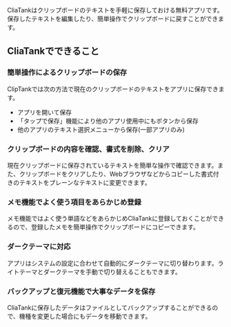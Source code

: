 CliaTankはクリップボードのテキストを手軽に保存しておける無料アプリです。保存したテキストを編集したり、簡単操作でクリップボードに戻すことができます。

## CliaTankでできること

### 簡単操作によるクリップボードの保存

ClipTankでは次の方法で現在のクリップボードのテキストをアプリに保存できます。

-   アプリを開いて保存
-   「タップで保存」機能により他のアプリ使用中にもボタンから保存
-   他のアプリのテキスト選択メニューから保存(一部アプリのみ)

### クリップボードの内容を確認、書式を削除、クリア

現在クリップボードに保存されているテキストを簡単な操作で確認できます。また、クリップボードをクリアしたり、Webブラウザなどからコピーした書式付きのテキストをプレーンなテキストに変更できます。

### メモ機能でよく使う項目をあらかじめ登録

メモ機能ではよく使う単語などをあらかじめCliaTankに登録しておくことができるので、登録したメモを簡単操作でクリップボードにコピーできます。

### ダークテーマに対応

アプリはシステムの設定に合わせて自動的にダークテーマに切り替わります。ライトテーマとダークテーマを手動で切り替えることもできます。

### バックアップと復元機能で大事なデータを保存

CliaTankに保存したデータはファイルとしてバックアップすることができるので、機種を変更した場合にもデータを移動できます。
